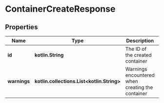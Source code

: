 # ContainerCreateResponse

## Properties

| Name         | Type                                             | Description                                      | Notes |
|--------------|--------------------------------------------------|--------------------------------------------------|-------|
| **id**       | **kotlin.String**                                | The ID of the created container                  |       |
| **warnings** | **kotlin.collections.List&lt;kotlin.String&gt;** | Warnings encountered when creating the container |       |



